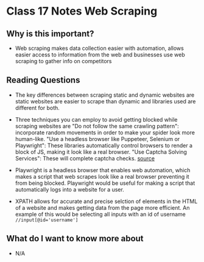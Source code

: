 # Class 17 Notes Web Scraping

## Why is this important?

- Web scraping makes data collection easier with automation, allows easier access to information from the web and businesses use web scraping to gather info on competitors

## Reading Questions 

- The key differences between scraping static and dynamic websites are static websites are easier to scrape than dynamic and libraries used are different for both.

- Three techniques you can employ to avoid getting blocked while scraping websites are "Do not follow the same crawling pattern": incorporate random movements in order to make your spider look more human-like.  "Use a headless browser like Puppeteer, Selenium or Playwright": These libraries automatically control browsers to render a block of JS, making it look like a real browser.  "Use Captcha Solving Services":  These will complete captcha checks. [source](https://www.scrapehero.com/how-to-prevent-getting-blacklisted-while-scraping/)

- Playwright is a headless browser that enables web automation, which makes a script that web scrapes look like a real browser preventing it from being blocked.  Playwright would be useful for making a script that automatically logs into a website for a user.  

- XPATH allows for accurate and precise selction of elements in the HTML of a website and makes getting data from the page more efficient.  An example of this would be selecting all inputs with an id of username `//input[@id='username']`

## What do I want to know more about

- N/A
